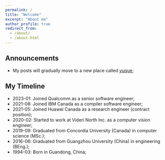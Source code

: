 ```yaml
---
permalink: /
title: "Welcome"
excerpt: "About me"
author_profile: true
redirect_from:
  - /about/
  - /about.html
---
```


## Announcements

- My posts will gradually move to a new place called [yuque](https://www.yuque.com/laihaotao);

## My Timeline

- 2023-01: Joined Qualcomm as a senior software engineer;
- 2021-08: Joined IBM Canada as a compiler software engineer;
- 2021-05: Joined Huawei Canada as a research engineer (contract position);
- 2020-02: Started to work at Videri North Inc. as a computer vision engineer;
- 2019-09: Graduated from Concordia University (Canada) in computer science (MSc.);
- 2016-06: Graduated from Guangzhou University (China) in engineering (BEng.);
- 1994-03: Born in Guandong, China;
